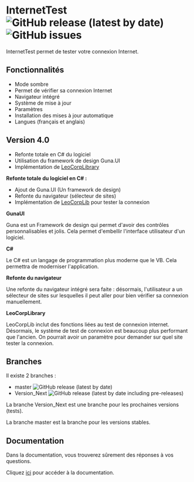 # InternetTest ![GitHub release (latest by date)](https://img.shields.io/github/v/release/Leo-Corporation/InternetTest) ![GitHub issues](https://img.shields.io/github/issues-raw/Leo-Corporation/InternetTest?label=issues)
InternetTest permet de tester votre connexion Internet.
## Fonctionnalités
* Mode sombre
* Permet de vérifier sa connexion Internet
* Navigateur intégré
* Système de mise à jour
* Paramètres
* Installation des mises à jour automatique
* Langues (français et anglais)

## Version 4.0
- Refonte totale en C# du logiciel
- Utilisation du framework de design Guna.UI
- Implémentation de [LeoCorpLibrary](https://github.com/Leo-Corporation/LeoCorpLibrary)

**Refonte totale du logiciel en C# :**

- Ajout de Guna.UI (Un framework de design)
- Refonte du navigateur (sélecteur de sites)
- Implémentation de [LeoCorpLib](https://github.com/Leo-Corporation/LeoCorpLibrary) pour tester la connexion

**GunaUI**

Guna est un Framework de design qui permet d'avoir des contrôles personnalisables et jolis. Cela permet d'embellir l'interface utilisateur d'un logiciel.

**C#**

Le C# est un langage de programmation plus moderne que le VB. Cela permettra de moderniser l'application.

**Refonte du navigateur**

Une refonte du navigateur intégré sera faite : désormais, l'utilisateur a un sélecteur de sites sur lesquelles il peut aller pour bien vérifier sa connexion manuellement.

**LeoCorpLibrary**

LeoCorpLib inclut des fonctions liées au test de connexion internet.
Désormais, le système de test de connexion est beaucoup plus performant que l'ancien.
On pourrait avoir un paramètre pour demander sur quel site tester la connexion.
## Branches
Il existe 2 branches : 
* master ![GitHub release (latest by date)](https://img.shields.io/github/v/release/Leo-Corporation/InternetTest)
* Version_Next ![GitHub release (latest by date including pre-releases)](https://img.shields.io/github/v/release/Leo-Corporation/InternetTest?include_prereleases)

La branche Version_Next est une branche pour les prochaines versions (tests).

La branche master est la branche pour les versions stables.
## Documentation 
Dans la documentation, vous trouverez sûrement des réponses à vos questions.

Cliquez [ici](https://github.com/Leo-Corporation/InternetTest/wiki) pour accéder à la documentation.

